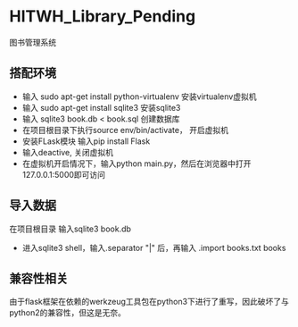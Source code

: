 HITWH_Library_Pending
===========

图书管理系统


## 搭配环境
 * 输入 sudo apt-get install python-virtualenv 安装virtualenv虚拟机
 * 输入 sudo apt-get install sqlite3 安装sqlite3
 * 输入 sqlite3 book.db < book.sql 创建数据库
 * 在项目根目录下执行source env/bin/activate， 开启虚拟机
 * 安装FLask模块 输入pip install Flask
 * 输入deactive, 关闭虚拟机
 * 在虚拟机开启情况下，输入python main.py，然后在浏览器中打开127.0.0.1:5000即可访问

## 导入数据
   在项目根目录 输入sqlite3 book.db
 * 进入sqlite3 shell，输入.separator "|" 后，再输入 .import books.txt books


## 兼容性相关
   由于flask框架在依赖的werkzeug工具包在python3下进行了重写，因此破坏了与python2的兼容性，但这是无奈。
